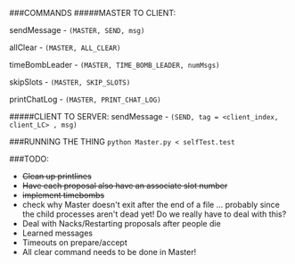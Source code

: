 ###COMMANDS
#####MASTER TO CLIENT:

sendMessage - `(MASTER, SEND, msg)`

allClear - `(MASTER, ALL_CLEAR)`

timeBombLeader - `(MASTER, TIME_BOMB_LEADER, numMsgs)`

skipSlots - `(MASTER, SKIP_SLOTS)`

printChatLog - `(MASTER, PRINT_CHAT_LOG)`

#####CLIENT TO SERVER:
sendMessage - `(SEND, tag = <client_index, client_LC> , msg)`

###RUNNING THE THING
`python Master.py < selfTest.test`

###TODO:
- ~~Clean up printlines~~
- ~~Have each proposal also have an associate slot number~~
- ~~implement timebombs~~
- check why Master doesn't exit after the end of a file ... probably since the child processes aren't dead yet! Do we really have to deal with this?
- Deal with Nacks/Restarting proposals after people die
- Learned messages
- Timeouts on prepare/accept
- All clear command needs to be done in Master!
